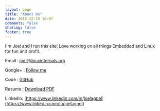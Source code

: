 ```yaml
---
layout: page
title: "About me"
date: 2015-12-20 16:07
comments: false
sharing: false
footer: true
---
```

I'm Joel and I run this site!
Love working on all things Embedded and Linux for fun and profit.

Email	: [joel@linuxinternals.org](mailto:joel@linuxinternals.org)

Google+	: [Follow me](https://plus.google.com/102415785508850230338)

Code	: [GitHub](https://github.com/joelagnel/)

Resume	: [Download PDF](/aboutme/joel-resume.pdf)

LinkedIn: [https://www.linkedin.com/in/joelagnel](https://www.linkedin.com/in/joelagnel)
